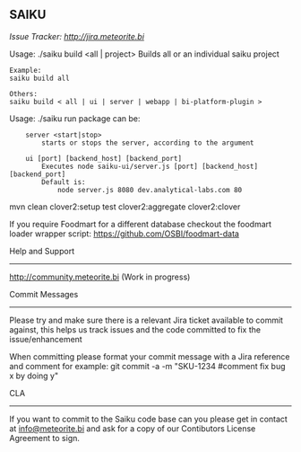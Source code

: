 SAIKU
---------------

*Issue Tracker: http://jira.meteorite.bi*


Usage: ./saiku build <all | project>
	Builds all or an individual saiku project

	Example:
	saiku build all

	Others:
	saiku build < all | ui | server | webapp | bi-platform-plugin >
Usage: ./saiku run <package>
	package can be:

		server <start|stop>
			starts or stops the server, according to the argument

		ui [port] [backend_host] [backend_port]
			Executes node saiku-ui/server.js [port] [backend_host] [backend_port]
			Default is:
				node server.js 8080 dev.analytical-labs.com 80

mvn clean clover2:setup test clover2:aggregate clover2:clover

If you require Foodmart for a different database checkout the foodmart loader wrapper script: https://github.com/OSBI/foodmart-data

Help and Support
________________

http://community.meteorite.bi
(Work in progress)

Commit Messages
_______________

Please try and make sure there is a relevant Jira ticket available to commit against, this helps us track issues and the code committed to fix the issue/enhancement

When committing please format your commit message with a Jira reference and comment for example:
git commit -a -m "SKU-1234 #comment fix bug x by doing y"


CLA
___

If you want to commit to the Saiku code base can you please get in contact at info@meteorite.bi and ask for a copy of our Contibutors License Agreement to sign.
